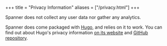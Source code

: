 +++
title = "Privacy Information"
aliases = ["/privacy.html"]
+++

Spanner does not collect any user data nor gather any analytics.

Spanner does come packaged with [Hugo](https://gohugo.io), and relies on it to work. You can find out about Hugo's privacy information [on its website](https://gohugo.io/about/hugo-and-gdpr/) and [GitHub repository](https://github.com/gohugoio/hugo). 